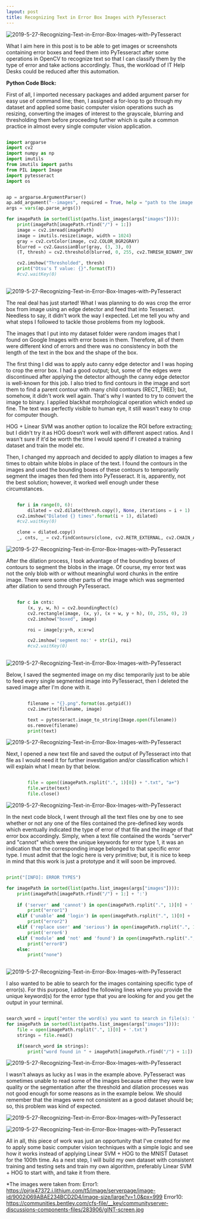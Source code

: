 ```yaml
---
layout: post
title: Recognizing Text in Error Box Images with PyTesseract
---
```

![2019-5-27-Recognizing-Text-in-Error-Box-Images-with-PyTesseract](/images/error1.png "2019-5-27-Recognizing-Text-in-Error-Box-Images-with-PyTesseract")

What I aim here in this post is to be able to get images or screenshots containing error boxes and feed them into PyTesseract after some operations in OpenCV to recognize text so that I can classify them by the type of error and take actions accordingly. Thus, the workload of IT Help Desks could be reduced after this automation.

**Python Code Block:**

First of all, I imported necessary packages and added argument parser for easy use of command line; then, I assigned a for-loop to go through my dataset and applied some basic computer vision operations such as resizing, converting the images of interest to the grayscale, blurring and thresholding them before proceeding further which is quite a common practice in almost every single computer vision application.

```python

import argparse
import cv2
import numpy as np
import imutils
from imutils import paths
from PIL import Image
import pytesseract
import os


ap = argparse.ArgumentParser()
ap.add_argument("--images", required = True, help = "path to the image folder")
args = vars(ap.parse_args())

for imagePath in sorted(list(paths.list_images(args["images"]))):
    print(imagePath[imagePath.rfind("/") + 1:])
    image = cv2.imread(imagePath)
    image = imutils.resize(image, width = 1024)
    gray = cv2.cvtColor(image, cv2.COLOR_BGR2GRAY)
    blurred = cv2.GaussianBlur(gray, (3, 3), 0)
    (T, thresh) = cv2.threshold(blurred, 0, 255, cv2.THRESH_BINARY_INV | cv2.THRESH_OTSU)

    cv2.imshow("Thresholded", thresh)
    print("Otsu's T value: {}".format(T))
    #cv2.waitKey(0)
    
```
   
![2019-5-27-Recognizing-Text-in-Error-Box-Images-with-PyTesseract](/images/error1_thresholded.png "2019-5-27-Recognizing-Text-in-Error-Box-Images-with-PyTesseract")  

The real deal has just started! What I was planning to do was crop the error box from image using an edge detector and feed that into Tesseract. Needless to say, it didn't work the way I expected. Let me tell you why and what steps I followed to tackle those problems from my logbook.

The images that I put into my dataset folder were random images that I found on Google Images with error boxes in them. Therefore, all of them were different kind of errors and there was no consistency in both the length of the text in the box and the shape of the box. 

The first thing I did was to apply auto canny edge detector and I was hoping to crop the error box. I had a good output; but, some of the edges were discontinued after applying the detector although the canny edge detector is well-known for this job. I also tried to find contours in the image and sort them to find a parent contour with many child contours (RECT_TREE); but, somehow, it didn't work well again. That's why I wanted to try to convert the image to binary. I applied blackhat morphological operation which ended up fine. The text was perfectly visible to human eye, it still wasn't easy to crop for computer though.

HOG + Linear SVM was another option to localize the ROI before extracting; but I didn't try it as HOG doesn’t work well with different aspect ratios. And I wasn't sure if it'd be worth the time I would spend if I created a training dataset and train the model etc.

Then, I changed my approach and decided to apply dilation to images a few times to obtain white blobs in place of the text. I found the contours in the images and used the bounding boxes of these contours to temporarily segment the images then fed them into PyTesseract. It is, apparently, not the best solution; however, it worked well enough under these circumstances.

```python

    for i in range(0, 6):
        dilated = cv2.dilate(thresh.copy(), None, iterations = i + 1)
    cv2.imshow("Dilated {} times".format(i + 1), dilated)
    #cv2.waitKey(0)

    clone = dilated.copy()
    _, cnts, _ = cv2.findContours(clone, cv2.RETR_EXTERNAL, cv2.CHAIN_APPROX_SIMPLE)

```

![2019-5-27-Recognizing-Text-in-Error-Box-Images-with-PyTesseract](/images/error1_dilated.png "2019-5-27-Recognizing-Text-in-Error-Box-Images-with-PyTesseract")

After the dilation process, I took advantage of the bounding boxes of contours to segment the blobs in the image. Of course, my error text was not the only blob with or without meaningful word chunks in the entire image. There were some other parts of the image which was segmented after dilation to send through PyTesseract.

```python

    for c in cnts:
        (x, y, w, h) = cv2.boundingRect(c)
        cv2.rectangle(image, (x, y), (x + w, y + h), (0, 255, 0), 2)
        cv2.imshow("boxed", image)

        roi = image[y:y+h, x:x+w]

        cv2.imshow('segment no:' + str(i), roi)
        #cv2.waitKey(0)
        
```

![2019-5-27-Recognizing-Text-in-Error-Box-Images-with-PyTesseract](/images/error1_contour_segments.png "2019-5-27-Recognizing-Text-in-Error-Box-Images-with-PyTesseract")

Below, I saved the segmented image on my disc temporarily just to be able to feed every single segmented image into PyTesseract, then I deleted the saved image after I'm done with it.

```python

        filename = "{}.png".format(os.getpid())
        cv2.imwrite(filename, image)

        text = pytesseract.image_to_string(Image.open(filename))
        os.remove(filename)
        print(text)

```

![2019-5-27-Recognizing-Text-in-Error-Box-Images-with-PyTesseract](/images/error1_tesseract_output.png "2019-5-27-Recognizing-Text-in-Error-Box-Images-with-PyTesseract")

Next, I opened a new text file and saved the output of PyTesseract into that file as I would need it for further investigation and/or classification which I will explain what I mean by that below.

```python

        file = open((imagePath.rsplit(".", 1)[0]) + ".txt", "a+")
        file.write(text)
        file.close()

```

![2019-5-27-Recognizing-Text-in-Error-Box-Images-with-PyTesseract](/images/error1_text_file.png "2019-5-27-Recognizing-Text-in-Error-Box-Images-with-PyTesseract")

In the next code block, I went through all the text files one by one to see whether or not any one of the files contained the pre-defined key words which eventually indicated the type of error of that file and the image of that error box accordingly. Simply, when a text file contained the words "server" and "cannot" which were the unique keywords for error type 1, it was an indication that the corresponding image belonged to that specific error type. I must admit that the logic here is very primitive; but, it is nice to keep in mind that this work is just a prototype and it will soon be improved.

```python

print("[INFO]: ERROR TYPES")

for imagePath in sorted(list(paths.list_images(args["images"]))):
    print(imagePath[imagePath.rfind("/") + 1:] + ':')
    
    if ('server' and 'cannot') in open(imagePath.rsplit(".", 1)[0] + '.txt').read():
        print("error1")
    elif ('unable' and 'login') in open(imagePath.rsplit(".", 1)[0] + '.txt').read():
        print("error2")
    elif ('replace user' and 'serious') in open(imagePath.rsplit(".", 1)[0] + '.txt').read():
        print('error6')
    elif ('module' and 'not' and 'found') in open(imagePath.rsplit(".", 1)[0] + '.txt').read():
        print("error8")
    else:
        print("none")
        
```

![2019-5-27-Recognizing-Text-in-Error-Box-Images-with-PyTesseract](/images/error_types_output.png "2019-5-27-Recognizing-Text-in-Error-Box-Images-with-PyTesseract")

I also wanted to be able to search for the images containing specific type of error(s). For this purpose, I added the following lines where you provide the unique keyword(s) for the error type that you are looking for and you get the output in your terminal.

```python

search_word = input("enter the word(s) you want to search in file(s): ")
for imagePath in sorted(list(paths.list_images(args["images"]))):
    file = open(imagePath.rsplit(".", 1)[0] + '.txt')
    strings = file.read()

    if(search_word in strings):
        print("word found in " + imagePath[imagePath.rfind("/") + 1:])

```

![2019-5-27-Recognizing-Text-in-Error-Box-Images-with-PyTesseract](/images/error_search.png "2019-5-27-Recognizing-Text-in-Error-Box-Images-with-PyTesseract")

I wasn't always as lucky as I was in the example above. PyTesseract was sometimes unable to read some of the images because either they were low quality or the segmentation after the threshold and dilation processes was not good enough for some reasons as in the example below. We should remember that the images were not consistent as a good dataset should be; so, this problem was kind of expected.

![2019-5-27-Recognizing-Text-in-Error-Box-Images-with-PyTesseract](/images/error10_bounding_rectangles.png "2019-5-27-Recognizing-Text-in-Error-Box-Images-with-PyTesseract")

![2019-5-27-Recognizing-Text-in-Error-Box-Images-with-PyTesseract](/images/error10_text_file.png "2019-5-27-Recognizing-Text-in-Error-Box-Images-with-PyTesseract")

All in all, this piece of work was just an opportunity that I've created for me to apply some basic computer vision techniques with a simple logic and see how it works instead of applying Linear SVM + HOG to the MNIST Dataset for the 100th time. As a next step, I will build my own dataset with consistent training and testing sets and train my own algorithm, preferably Linear SVM + HOG to start with, and take it from there.

*The images were taken from: 
Error1: <https://pjrjx47372.i.lithium.com/t5/image/serverpage/image-id/9002i069ABAE234BCD2D4/image-size/large?v=1.0&px=999>
Error10: <https://communities.bentley.com/cfs-file/__key/communityserver-discussions-components-files/283906/gINT-screen.jpg>
